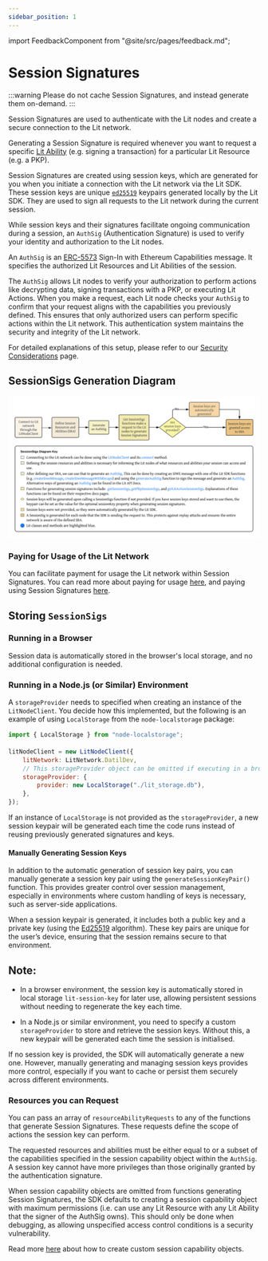 ```yaml
---
sidebar_position: 1
---
```


import FeedbackComponent from "@site/src/pages/feedback.md";

# Session Signatures

:::warning
Please do not cache Session Signatures, and instead generate them on-demand.
:::

Session Signatures are used to authenticate with the Lit nodes and create a secure connection to the Lit network. 

Generating a Session Signature is required whenever you want to request a specific [Lit Ability](https://v6-api-doc-lit-js-sdk.vercel.app/enums/types_src.LitAbility.html) (e.g. signing a transaction) for a particular Lit Resource (e.g. a PKP).

Session Signatures are created using session keys, which are generated for you when you initiate a connection with the Lit network via the Lit SDK. These session keys are unique [`ed25519`](https://ed25519.cr.yp.to/) keypairs generated locally by the Lit SDK. They are used to sign all requests to the Lit network during the current session.

While session keys and their signatures facilitate ongoing communication during a session, an `AuthSig` (Authentication Signature) is used to verify your identity and authorization to the Lit nodes.

An `AuthSig` is an [ERC-5573](https://eips.ethereum.org/EIPS/eip-5573) Sign-In with Ethereum Capabilities message. It specifies the authorized Lit Resources and Lit Abilities of the session.

The `AuthSig` allows Lit nodes to verify your authorization to perform actions like decrypting data, signing transactions with a PKP, or executing Lit Actions. When you make a request, each Lit node checks your `AuthSig` to confirm that your request aligns with the capabilities you previously defined. This ensures that only authorized users can perform specific actions within the Lit network. This authentication system maintains the security and integrity of the Lit network.

For detailed explanations of this setup, please refer to our [Security Considerations](../security.md) page.

## SessionSigs Generation Diagram
![Session Signatures Diagram](../../../../static/img//SessionSigs.png)

### Paying for Usage of the Lit Network

You can facilitate payment for usage the Lit network within Session Signatures. You can read more about paying for usage [here](../../../paying-for-lit/overview.md), and paying using Session Signatures [here](../../../paying-for-lit/using-delegated-auth-sig.md).

## Storing `SessionSigs`

### Running in a Browser

Session data is automatically stored in the browser's local storage, and no additional configuration is needed.

### Running in a Node.js (or Similar) Environment

A `storageProvider` needs to specified when creating an instance of the `LitNodeClient`. You decide how this implemented, but the following is an example of using `LocalStorage` from the `node-localstorage` package:

```javascript
import { LocalStorage } from "node-localstorage";

litNodeClient = new LitNodeClient({
    litNetwork: LitNetwork.DatilDev,
    // This storageProvider object can be omitted if executing in a browser
    storageProvider: {
        provider: new LocalStorage("./lit_storage.db"),
    },
});
```

If an instance of `LocalStorage` is not provided as the `storageProvider`, a new session keypair will be generated each time the code runs instead of reusing previously generated signatures and keys.

#### Manually Generating Session Keys

In addition to the automatic generation of session key pairs, you can manually generate a session key pair using the `generateSessionKeyPair()` function. This provides greater control over session management, especially in environments where custom handling of keys is necessary, such as server-side applications.

When a session keypair is generated, it includes both a public key and a private key (using the [Ed25519](https://ed25519.cr.yp.to/) algorithm). These key pairs are unique for the user’s device, ensuring that the session remains secure to that environment.

## Note:

- In a browser environment, the session key is automatically stored in local storage `lit-session-key` for later use, allowing persistent sessions without needing to regenerate the key each time.

- In a Node.js or similar environment, you need to specify a custom `storageProvider` to store and retrieve the session keys. Without this, a new keypair will be generated each time the session is initialised.

If no session key is provided, the SDK will automatically generate a new one. However, manually generating and managing session keys provides more control, especially if you want to cache or persist them securely across different environments.

### Resources you can Request

You can pass an array of `resourceAbilityRequests` to any of the functions that generate Session Signatures. These requests define the scope of actions the session key can perform. 

The requested resources and abilities must be either equal to or a subset of the capabilities specified in the session capability object within the `AuthSig`. A session key cannot have more privileges than those originally granted by the authentication signature.

When session capability objects are omitted from functions generating Session Signatures, the SDK defaults to creating a session capability object with maximum permissions (i.e. can use any Lit Resource with any Lit Ability that the signer of the AuthSig owns). This should only be done when debugging, as allowing unspecified access control conditions is a security vulnerability.

Read more [here](capability-objects) about how to create custom session capability objects.

<FeedbackComponent/>
